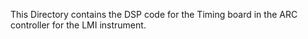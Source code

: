 This Directory contains the DSP code for the Timing board in the ARC controller for the LMI instrument.
